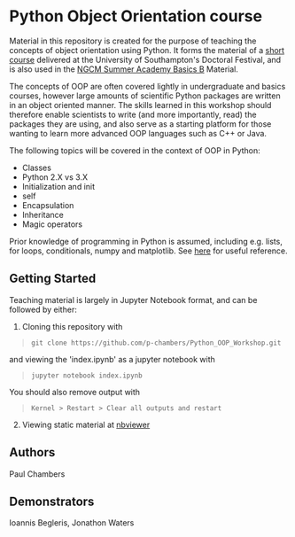 Python Object Orientation course
================================

Material in this repository is created for the purpose of teaching the concepts of object orientation using Python. It forms the material of a [short course](https://cmg.soton.ac.uk/events/event-901/) delivered at the University of Southampton's Doctoral Festival, and is also used in the [NGCM Summer Academy Basics B](http://ngcm.soton.ac.uk/summer-academy/basics.html) Material. 

The concepts of OOP are often covered lightly in undergraduate and basics courses, however large amounts of scientific Python packages are written in an object oriented manner. The skills learned in this workshop should therefore enable scientists to write (and more importantly, read) the packages they are using, and also serve as a starting platform for those wanting to learn more advanced OOP languages such as C++ or Java.

The following topics will be covered in the context of OOP in Python:

* Classes
* Python 2.X vs 3.X
* Initialization and init
* self
* Encapsulation
* Inheritance
* Magic operators

Prior knowledge of programming in Python is assumed, including e.g. lists, for loops, conditionals, numpy and matplotlib. See [here](http://ngcm.github.io/summer-academy-2016-basics/basics_A/) for useful reference.

Getting Started
---------------
Teaching material is largely in Jupyter Notebook format, and can be followed by either:

1. Cloning this repository with 

  > `git clone https://github.com/p-chambers/Python_OOP_Workshop.git`

  and viewing the 'index.ipynb' as a jupyter notebook with

  > `jupyter notebook index.ipynb`

  You should also remove output with

  > `Kernel > Restart > Clear all outputs and restart`

2. Viewing static material at [nbviewer](http://nbviewer.jupyter.org/github/p-chambers/Python_OOP_Workshop/blob/master/index.ipynb)


Authors
-------
Paul Chambers

Demonstrators
-------------
Ioannis Begleris, Jonathon Waters

